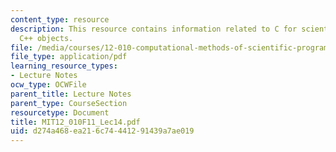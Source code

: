 ```yaml
---
content_type: resource
description: This resource contains information related to C for scientific uses and
  C++ objects.
file: /media/courses/12-010-computational-methods-of-scientific-programming-fall-2011/d274a468ea216c74441291439a7ae019_MIT12_010F11_Lec14.pdf
file_type: application/pdf
learning_resource_types:
- Lecture Notes
ocw_type: OCWFile
parent_title: Lecture Notes
parent_type: CourseSection
resourcetype: Document
title: MIT12_010F11_Lec14.pdf
uid: d274a468-ea21-6c74-4412-91439a7ae019
---
```

